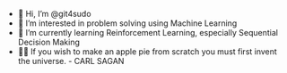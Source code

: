 - 👋 Hi, I’m @git4sudo
- 👀 I’m interested in problem solving using Machine Learning
- 🌱 I’m currently learning Reinforcement Learning, especially Sequential Decision Making
- ✍🏻 If you wish to make an apple pie from scratch you must first invent the universe. - CARL SAGAN


<!---
git4sudo/git4sudo is a ✨ special ✨ repository because its `README.md` (this file) appears on your GitHub profile.
You can click the Preview link to take a look at your changes.
--->
